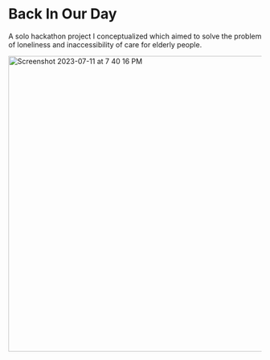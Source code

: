 # Back In Our Day 
A solo hackathon project I conceptualized which aimed to solve the problem of loneliness and inaccessibility of care for elderly people.

<img width="590" alt="Screenshot 2023-07-11 at 7 40 16 PM" src="https://github.com/hungrybellie/Back-In-Our-Day/assets/63426032/495ed247-e5f1-4acd-927f-7cff084be8bf">
